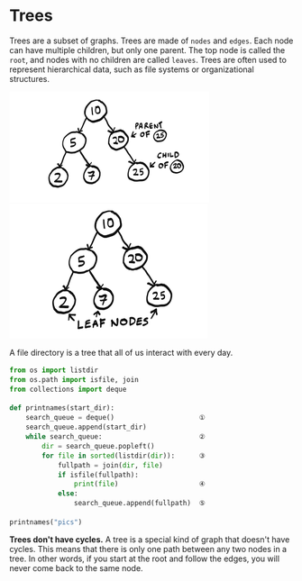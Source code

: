 # Trees

Trees are a subset of graphs. Trees are made of `nodes` and `edges`. Each node can have multiple children, but only one parent. The top node is called the `root`, and nodes with no children are called `leaves`. Trees are often used to represent hierarchical data, such as file systems or organizational structures.

![alt text](image.png)
![alt text](image-1.png)

A file directory is a tree that all of us interact with every day.

```python
from os import listdir
from os.path import isfile, join
from collections import deque

def printnames(start_dir):
    search_queue = deque()                     ①
    search_queue.append(start_dir)
    while search_queue:                        ②
        dir = search_queue.popleft()
        for file in sorted(listdir(dir)):      ③
            fullpath = join(dir, file)
            if isfile(fullpath):
                print(file)                    ④
            else:
                search_queue.append(fullpath)  ⑤

printnames("pics")
```

**Trees don't have cycles.** A tree is a special kind of graph that doesn't have cycles. This means that there is only one path between any two nodes in a tree. In other words, if you start at the root and follow the edges, you will never come back to the same node.
